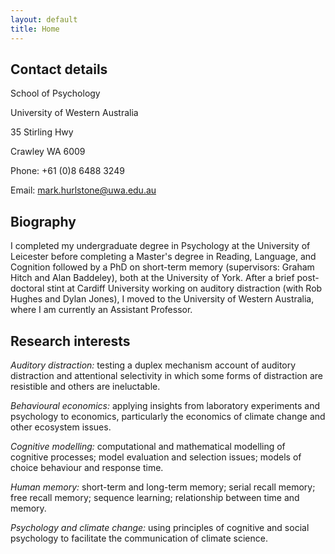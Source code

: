 ```yaml
---
layout: default
title: Home
---
```


## Contact details

<p>School of Psychology</p>
<p>University of Western Australia</p>
<p>35 Stirling Hwy</p>    
<p>Crawley WA 6009</p>
<p>Phone: +61 (0)8 6488 3249</p>
<p>Email: <a href="mailto:mark.hurlstone@uwa.edu.au">mark.hurlstone@uwa.edu.au</a></p>

## Biography      

<p> I completed my undergraduate degree in Psychology at the University of Leicester before completing a Master's degree in Reading, Language, and Cognition followed by a PhD on short-term memory (supervisors: Graham Hitch and Alan Baddeley), both at the University of York. After a brief post-doctoral stint at Cardiff University working on auditory distraction (with Rob Hughes and Dylan Jones), I moved to the University of Western Australia, where I am currently an Assistant Professor.</p>

## Research interests

*Auditory distraction:* testing a duplex mechanism account of auditory distraction and attentional selectivity in which some forms of distraction are resistible and others are ineluctable.

*Behavioural economics:* applying insights from laboratory experiments and psychology to economics, particularly the economics of climate change and other ecosystem issues.

*Cognitive modelling:* computational and mathematical modelling of cognitive processes; model evaluation and selection issues; models of choice behaviour and response time.

*Human memory:* short-term and long-term memory; serial recall memory; free recall memory; sequence learning; relationship between time and memory.

*Psychology and climate change:* using principles of cognitive and social psychology to facilitate the communication of climate science.

<p></p>